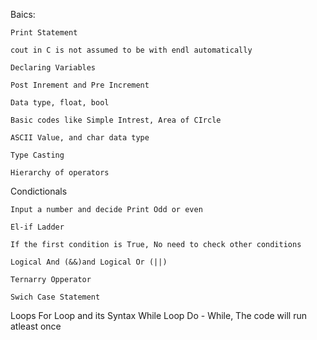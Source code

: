 Baics:

	Print Statement

    cout in C is not assumed to be with endl automatically

    Declaring Variables

    Post Inrement and Pre Increment

    Data type, float, bool

    Basic codes like Simple Intrest, Area of CIrcle

    ASCII Value, and char data type

    Type Casting

    Hierarchy of operators


Condictionals

    Input a number and decide Print Odd or even

    El-if Ladder 

    If the first condition is True, No need to check other conditions

    Logical And (&&)and Logical Or (||)

    Ternarry Opperator

    Swich Case Statement

Loops
    For Loop and its Syntax
    While Loop
    Do - While, The code will run atleast once